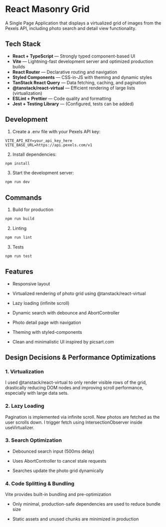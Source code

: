 # React Masonry Grid

A Single Page Application that displays a virtualized grid of images from the Pexels API, including photo search and detail view functionality.

## Tech Stack

- **React + TypeScript** — Strongly typed component-based UI
- **Vite** — Lightning-fast development server and optimized production builds
- **React Router** — Declarative routing and navigation
- **Styled Components** — CSS-in-JS with theming and dynamic styles
- **TanStack React Query** — Data fetching, caching, and pagination
- **@tanstack/react-virtual** — Efficient rendering of large lists (virtualization)
- **ESLint + Prettier** — Code quality and formatting
- **Jest + Testing Library** — (Configured, tests can be added)

## Development

1. Create a .env file with your Pexels API key:

```
VITE_API_KEY=your_api_key_here
VITE_BASE_URL=https://api.pexels.com/v1
```

2. Install dependencies:

```sh
npm install
```

3. Start the development server:

```sh
npm run dev
```

## Commands

1. Build for production

```sh
npm run build
```

2. Linting

```sh
npm run lint
```

3. Tests

```sh
npm run test
```

## Features

- Responsive layout

- Virtualized rendering of photo grid using @tanstack/react-virtual

- Lazy loading (infinite scroll)

- Dynamic search with debounce and AbortController

- Photo detail page with navigation

- Theming with styled-components

- Clean and minimalistic UI inspired by picsart.com

## Design Decisions & Performance Optimizations

### 1. Virtualization

I used @tanstack/react-virtual to only render visible rows of the grid, drastically reducing DOM nodes and improving scroll performance, especially with large data sets.

### 2. Lazy Loading

Pagination is implemented via infinite scroll. New photos are fetched as the user scrolls down. I trigger fetch using IntersectionObserver inside useVirtualizer.

### 3. Search Optimization

- Debounced search input (500ms delay)

- Uses AbortController to cancel stale requests

- Searches update the photo grid dynamically

### 4. Code Splitting & Bundling

Vite provides built-in bundling and pre-optimization

- Only minimal, production-safe dependencies are used to reduce bundle size

- Static assets and unused chunks are minimized in production
